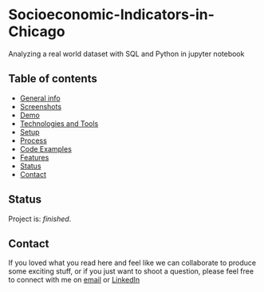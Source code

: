 # Socioeconomic-Indicators-in-Chicago
Analyzing a real world dataset with SQL and Python in jupyter notebook

## Table of contents
* [General info](#general-info)
* [Screenshots](#screenshots)
* [Demo](#demo)
* [Technologies and Tools](#technologies-and-tools)
* [Setup](#setup)
* [Process](#process)
* [Code Examples](#code-examples)
* [Features](#features)
* [Status](#status)
* [Contact](#contact)

## Status
Project is: _finished_.

## Contact
If you loved what you read here and feel like we can collaborate to produce some exciting stuff, or if you
just want to shoot a question, please feel free to connect with me on 
<a href="mailto:manishshukla.ms18@gmail.com">email</a> or 
<a href="https://www.linkedin.com/in/manishshukla-ms/" target="_blank">LinkedIn</a>
